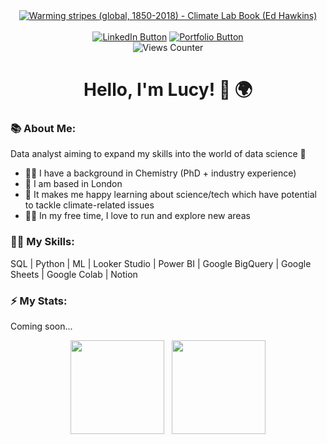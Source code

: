 <div id="header" align="center">
  <a href="https://commons.wikimedia.org/wiki/File:20181204_Warming_stripes_(global,_WMO,_1850-2018)_-_Climate_Lab_Book_(Ed_Hawkins).svg#/media/File:20181204_Warming_stripes_(global,_WMO,_1850-2018)_-_Climate_Lab_Book_(Ed_Hawkins).svg">
    <img src="https://upload.wikimedia.org/wikipedia/commons/b/b2/20181204_Warming_stripes_%28global%2C_WMO%2C_1850-2018%29_-_Climate_Lab_Book_%28Ed_Hawkins%29.svg" 
      alt="Warming stripes (global, 1850-2018) - Climate Lab Book (Ed Hawkins)"/></a>
  <div id="badges" align="center">
    <br>
    <a href="https://www.linkedin.com/in/lucy-bea-browne/">
      <img src="https://img.shields.io/badge/LinkedIn-blue?logo=LinkedIn&logoColor=white&style=plastic" 
        alt="LinkedIn Button"/></a>
    <a href="https://invited-pest-6fb.notion.site/UK-Health-Happiness-Project-19a97beee4ab80fd9fe4dc58a0a83ef9">
      <img src="https://img.shields.io/badge/Portfolio-ef3b2c?logo=Notion&logoColor=white&style=plastic"
        alt="Portfolio Button"/></a>
    <br>
    <img src="https://komarev.com/ghpvc/?username=lbeabrowne&color=08519c" alt="Views Counter"/>
    <br>
  </div>
  <h1>Hello, I'm Lucy! 👋 🌍 </h1>
</div>

### 📚 About Me:
Data analyst aiming to expand my skills into the world of data science 💪
- 👩‍🔬 I have a background in Chemistry (PhD + industry experience)
- 📍 I am based in London
- 🌱 It makes me happy learning about science/tech which have potential to tackle climate-related issues
- 🏃‍♀️ In my free time, I love to run and explore new areas

### 👩‍💻 My Skills:
SQL | Python | ML | Looker Studio | Power BI | Google BigQuery | Google Sheets | Google Colab | Notion

### ⚡️ My Stats:
Coming soon...
<div align="center">
  <img height=150 align="center" src="https://github-readme-stats.vercel.app/api/top-langs/?username=lbeabrowne&layout=compact&theme=shadow_blue&card_width=100" />
  &nbsp
  <img height=150 align="center" src="https://github.r2v.ch/codewars?user=lucybeabrowne&top_languages=true&theme=gradient_dark_by_level" />
</div>

<!--!
can add in a codewars stats


[Upload<?xml version="1.0" encoding="UTF-8"?>
<svg xmlns="http://www.w3.org/2000/svg" xmlns:xlink="http://www.w3.org/1999/xlink"
     width="3780" height="1417" viewBox="0 -1417 3780 1417">

<rect x="0" y="-1417" width="23" height="1417" fill="#2171b5"/>
<rect x="22.367" y="-1417" width="45" height="1417" fill="#6baed6"/>
<rect x="67.101" y="-1417" width="68" height="1417" fill="#4292c6"/>
<rect x="134.201" y="-1417" width="23" height="1417" fill="#2171b5"/>
<rect x="156.568" y="-1417" width="45" height="1417" fill="#08519c"/>
<rect x="201.302" y="-1417" width="23" height="1417" fill="#4292c6"/>
<rect x="223.669" y="-1417" width="45" height="1417" fill="#2171b5"/>
<rect x="268.402" y="-1417" width="23" height="1417" fill="#08306b"/>
<rect x="290.769" y="-1417" width="23" height="1417" fill="#4292c6"/>
<rect x="313.136" y="-1417" width="23" height="1417" fill="#08519c"/>
<rect x="335.503" y="-1417" width="68" height="1417" fill="#4292c6"/>
<rect x="402.604" y="-1417" width="23" height="1417" fill="#6baed6"/>
<rect x="424.97" y="-1417" width="45" height="1417" fill="#4292c6"/>
<rect x="469.704" y="-1417" width="23" height="1417" fill="#2171b5"/>
<rect x="492.071" y="-1417" width="23" height="1417" fill="#6baed6"/>
<rect x="514.438" y="-1417" width="23" height="1417" fill="#4292c6"/>
<rect x="536.805" y="-1417" width="68" height="1417" fill="#2171b5"/>
<rect x="603.905" y="-1417" width="23" height="1417" fill="#9ecae1"/>
<rect x="626.272" y="-1417" width="23" height="1417" fill="#c6dbef"/>
<rect x="648.639" y="-1417" width="23" height="1417" fill="#6baed6"/>
<rect x="671.006" y="-1417" width="23" height="1417" fill="#4292c6"/>
<rect x="693.373" y="-1417" width="45" height="1417" fill="#6baed6"/>
<rect x="738.107" y="-1417" width="23" height="1417" fill="#4292c6"/>
<rect x="760.473" y="-1417" width="90" height="1417" fill="#2171b5"/>
<rect x="849.941" y="-1417" width="23" height="1417" fill="#4292c6"/>
<rect x="872.308" y="-1417" width="23" height="1417" fill="#6baed6"/>
<rect x="894.675" y="-1417" width="23" height="1417" fill="#08519c"/>
<rect x="917.041" y="-1417" width="45" height="1417" fill="#2171b5"/>
<rect x="961.775" y="-1417" width="23" height="1417" fill="#08519c"/>
<rect x="984.142" y="-1417" width="45" height="1417" fill="#2171b5"/>
<rect x="1028.876" y="-1417" width="45" height="1417" fill="#6baed6"/>
<rect x="1073.609" y="-1417" width="23" height="1417" fill="#2171b5"/>
<rect x="1095.976" y="-1417" width="23" height="1417" fill="#4292c6"/>
<rect x="1118.343" y="-1417" width="23" height="1417" fill="#6baed6"/>
<rect x="1140.71" y="-1417" width="23" height="1417" fill="#4292c6"/>
<rect x="1163.077" y="-1417" width="23" height="1417" fill="#2171b5"/>
<rect x="1185.444" y="-1417" width="23" height="1417" fill="#08519c"/>
<rect x="1207.811" y="-1417" width="23" height="1417" fill="#08306b"/>
<rect x="1230.178" y="-1417" width="23" height="1417" fill="#2171b5"/>
<rect x="1252.544" y="-1417" width="23" height="1417" fill="#4292c6"/>
<rect x="1274.911" y="-1417" width="23" height="1417" fill="#08519c"/>
<rect x="1297.278" y="-1417" width="45" height="1417" fill="#08306b"/>
<rect x="1342.012" y="-1417" width="23" height="1417" fill="#08519c"/>
<rect x="1364.379" y="-1417" width="23" height="1417" fill="#08306b"/>
<rect x="1386.746" y="-1417" width="45" height="1417" fill="#08519c"/>
<rect x="1431.479" y="-1417" width="23" height="1417" fill="#4292c6"/>
<rect x="1453.846" y="-1417" width="23" height="1417" fill="#6baed6"/>
<rect x="1476.213" y="-1417" width="23" height="1417" fill="#2171b5"/>
<rect x="1498.58" y="-1417" width="23" height="1417" fill="#08519c"/>
<rect x="1520.947" y="-1417" width="23" height="1417" fill="#2171b5"/>
<rect x="1543.314" y="-1417" width="68" height="1417" fill="#4292c6"/>
<rect x="1610.414" y="-1417" width="23" height="1417" fill="#2171b5"/>
<rect x="1632.781" y="-1417" width="23" height="1417" fill="#4292c6"/>
<rect x="1655.148" y="-1417" width="23" height="1417" fill="#2171b5"/>
<rect x="1677.515" y="-1417" width="23" height="1417" fill="#4292c6"/>
<rect x="1699.882" y="-1417" width="23" height="1417" fill="#6baed6"/>
<rect x="1722.249" y="-1417" width="45" height="1417" fill="#4292c6"/>
<rect x="1766.982" y="-1417" width="23" height="1417" fill="#2171b5"/>
<rect x="1789.349" y="-1417" width="68" height="1417" fill="#6baed6"/>
<rect x="1856.45" y="-1417" width="23" height="1417" fill="#2171b5"/>
<rect x="1878.817" y="-1417" width="23" height="1417" fill="#6baed6"/>
<rect x="1901.183" y="-1417" width="23" height="1417" fill="#4292c6"/>
<rect x="1923.55" y="-1417" width="23" height="1417" fill="#6baed6"/>
<rect x="1945.917" y="-1417" width="68" height="1417" fill="#9ecae1"/>
<rect x="2013.018" y="-1417" width="23" height="1417" fill="#c6dbef"/>
<rect x="2035.385" y="-1417" width="23" height="1417" fill="#deebf7"/>
<rect x="2057.751" y="-1417" width="45" height="1417" fill="#c6dbef"/>
<rect x="2102.485" y="-1417" width="23" height="1417" fill="#deebf7"/>
<rect x="2124.852" y="-1417" width="23" height="1417" fill="#c6dbef"/>
<rect x="2147.219" y="-1417" width="45" height="1417" fill="#9ecae1"/>
<rect x="2191.953" y="-1417" width="45" height="1417" fill="#6baed6"/>
<rect x="2236.686" y="-1417" width="23" height="1417" fill="#4292c6"/>
<rect x="2259.053" y="-1417" width="45" height="1417" fill="#9ecae1"/>
<rect x="2303.787" y="-1417" width="23" height="1417" fill="#c6dbef"/>
<rect x="2326.154" y="-1417" width="23" height="1417" fill="#6baed6"/>
<rect x="2348.521" y="-1417" width="45" height="1417" fill="#4292c6"/>
<rect x="2393.254" y="-1417" width="23" height="1417" fill="#9ecae1"/>
<rect x="2415.621" y="-1417" width="23" height="1417" fill="#c6dbef"/>
<rect x="2437.988" y="-1417" width="45" height="1417" fill="#9ecae1"/>
<rect x="2482.722" y="-1417" width="68" height="1417" fill="#c6dbef"/>
<rect x="2549.822" y="-1417" width="23" height="1417" fill="#4292c6"/>
<rect x="2572.189" y="-1417" width="23" height="1417" fill="#6baed6"/>
<rect x="2594.556" y="-1417" width="45" height="1417" fill="#9ecae1"/>
<rect x="2639.29" y="-1417" width="23" height="1417" fill="#6baed6"/>
<rect x="2661.657" y="-1417" width="23" height="1417" fill="#c6dbef"/>
<rect x="2684.024" y="-1417" width="23" height="1417" fill="#9ecae1"/>
<rect x="2706.391" y="-1417" width="23" height="1417" fill="#6baed6"/>
<rect x="2728.757" y="-1417" width="23" height="1417" fill="#9ecae1"/>
<rect x="2751.124" y="-1417" width="23" height="1417" fill="#c6dbef"/>
<rect x="2773.491" y="-1417" width="45" height="1417" fill="#6baed6"/>
<rect x="2818.225" y="-1417" width="23" height="1417" fill="#4292c6"/>
<rect x="2840.592" y="-1417" width="23" height="1417" fill="#c6dbef"/>
<rect x="2862.959" y="-1417" width="23" height="1417" fill="#9ecae1"/>
<rect x="2885.325" y="-1417" width="23" height="1417" fill="#deebf7"/>
<rect x="2907.692" y="-1417" width="45" height="1417" fill="#fee0d2"/>
<rect x="2952.426" y="-1417" width="23" height="1417" fill="#c6dbef"/>
<rect x="2974.793" y="-1417" width="23" height="1417" fill="#fee0d2"/>
<rect x="2997.16" y="-1417" width="45" height="1417" fill="#c6dbef"/>
<rect x="3041.893" y="-1417" width="23" height="1417" fill="#deebf7"/>
<rect x="3064.26" y="-1417" width="23" height="1417" fill="#fee0d2"/>
<rect x="3086.627" y="-1417" width="23" height="1417" fill="#fcbba1"/>
<rect x="3108.994" y="-1417" width="23" height="1417" fill="#fee0d2"/>
<rect x="3131.361" y="-1417" width="45" height="1417" fill="#fcbba1"/>
<rect x="3176.095" y="-1417" width="45" height="1417" fill="#deebf7"/>
<rect x="3220.828" y="-1417" width="23" height="1417" fill="#fee0d2"/>
<rect x="3243.195" y="-1417" width="23" height="1417" fill="#fc9272"/>
<rect x="3265.562" y="-1417" width="23" height="1417" fill="#fee0d2"/>
<rect x="3287.929" y="-1417" width="23" height="1417" fill="#fc9272"/>
<rect x="3310.296" y="-1417" width="23" height="1417" fill="#fb6a4a"/>
<rect x="3332.663" y="-1417" width="45" height="1417" fill="#fcbba1"/>
<rect x="3377.396" y="-1417" width="23" height="1417" fill="#fc9272"/>
<rect x="3399.763" y="-1417" width="68" height="1417" fill="#fb6a4a"/>
<rect x="3466.864" y="-1417" width="45" height="1417" fill="#ef3b2c"/>
<rect x="3511.598" y="-1417" width="23" height="1417" fill="#fb6a4a"/>
<rect x="3533.964" y="-1417" width="23" height="1417" fill="#fc9272"/>
<rect x="3556.331" y="-1417" width="23" height="1417" fill="#fb6a4a"/>
<rect x="3578.698" y="-1417" width="23" height="1417" fill="#ef3b2c"/>
<rect x="3601.065" y="-1417" width="45" height="1417" fill="#fb6a4a"/>
<rect x="3645.799" y="-1417" width="45" height="1417" fill="#ef3b2c"/>
<rect x="3690.533" y="-1417" width="23" height="1417" fill="#a50f15"/>
<rect x="3712.899" y="-1417" width="23" height="1417" fill="#67000d"/>
<rect x="3735.266" y="-1417" width="23" height="1417" fill="#a50f15"/>
<rect x="3757.633" y="-1417" width="23" height="1417" fill="#cb181d"/>
</svg>ing 20181204_Warming_stripes_(global,_WMO,_1850-2018)_-_Climate_Lab_Book_(Ed_Hawkins).svg…]()

Here are some ideas to get you started:

- 🔭 I’m currently working on ...
- 🌱 I’m currently learning ...
- 👯 I’m looking to collaborate on ...
- 🤔 I’m looking for help with ...
- 💬 Ask me about ...
- 📫 How to reach me: ...
- 😄 Pronouns: ...
- ⚡ Fun fact: ...

